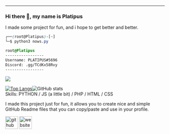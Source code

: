 
-----

### Hi there 👋, my name is Platipus
I made some project for fun, and i hope to get better and better.
```css
┌──(root@Platipus)-[~]
└─$ python3 nows.py

root@Platipus
-----------------
Username: PLATIPUS#5696
Discord: .gg/TCdKx58Rvy 
-----------------
```
![](https://platipuss.xyz/pdp.jpg)

[![Top Langs](https://github-readme-stats.vercel.app/api/top-langs/?username=platipus9999)](https://github.com/anuraghazra/github-readme-stats)![GitHub stats](https://github-readme-stats.vercel.app/api?username=platipus9999&show_icons=true)  
Skills: PYTHON / JS (a little bit)  / PHP / HTML / CSS

I made this project just for fun, it allows you to create nice and simple GitHub Readme files that you can copy/paste and use in your profile.

[<img src='https://cdn.jsdelivr.net/npm/simple-icons@3.0.1/icons/github.svg' alt='github' height='40'>](https://github.com/platipus9999)  [<img src='https://cdn.jsdelivr.net/npm/simple-icons@3.0.1/icons/icloud.svg' alt='website' height='40'>](https://platipuss.xyz)  
